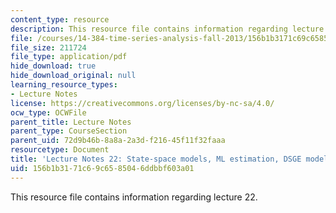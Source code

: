 ```yaml
---
content_type: resource
description: This resource file contains information regarding lecture 22.
file: /courses/14-384-time-series-analysis-fall-2013/156b1b3171c69c6585046ddbbf603a01_MIT14_384F13_lec22.pdf
file_size: 211724
file_type: application/pdf
hide_download: true
hide_download_original: null
learning_resource_types:
- Lecture Notes
license: https://creativecommons.org/licenses/by-nc-sa/4.0/
ocw_type: OCWFile
parent_title: Lecture Notes
parent_type: CourseSection
parent_uid: 72d9b46b-8a8a-2a3d-f216-45f11f32faaa
resourcetype: Document
title: 'Lecture Notes 22: State-space models, ML estimation, DSGE models'
uid: 156b1b31-71c6-9c65-8504-6ddbbf603a01
---
```

This resource file contains information regarding lecture 22.